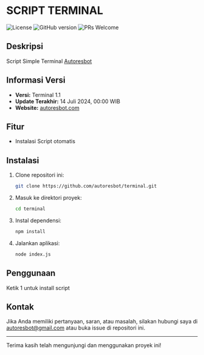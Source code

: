 # SCRIPT TERMINAL

![License](https://img.shields.io/badge/license-MIT-blue.svg) ![GitHub version](https://img.shields.io/badge/version-1.0.0-brightgreen.svg) ![PRs Welcome](https://img.shields.io/badge/PRs-welcome-brightgreen.svg)

## Deskripsi

Script Simple Terminal [Autoresbot](https://autoresbot.com/download)

## Informasi Versi

- **Versi:** Terminal 1.1
- **Update Terakhir:** 14 Juli 2024, 00:00 WIB
- **Website:** [autoresbot.com](https://autoresbot.com)

## Fitur

- Instalasi Script otomatis

## Instalasi

1. Clone repositori ini:
   ```bash
   git clone https://github.com/autoresbot/terminal.git
   ```
2. Masuk ke direktori proyek:
   ```bash
   cd terminal
   ```
3. Instal dependensi:
   ```bash
   npm install
   ```
4. Jalankan aplikasi:
   ```bash
   node index.js
   ```

## Penggunaan

Ketik 1 untuk install script

## Kontak

Jika Anda memiliki pertanyaan, saran, atau masalah, silakan hubungi saya di [autoresbot@gmail.com](mailto:autoresbot@gmail.com) atau buka issue di repositori ini.

---

Terima kasih telah mengunjungi dan menggunakan proyek ini!

